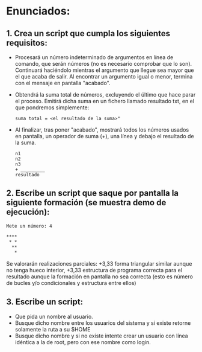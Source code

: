 # Enunciados:

## 1. Crea un script que cumpla los siguientes requisitos:

- Procesará un número indeterminado de argumentos en línea de comando, que serán números (no es necesario comprobar que lo son). Continuará haciéndolo mientras el argumento que llegue sea mayor que el que acaba de salir. Al encontrar un argumento igual o menor, termina con el mensaje en pantalla "acabado".
- Obtendrá la suma total de números, excluyendo el último que hace parar el proceso. Emitirá dicha suma en un fichero llamado resultado txt, en el que pondremos simplemente:
  ```
  suma total = <el resultado de la suma>"
  ```
- Al finalizar, tras poner "acabado", mostrará todos los números usados en pantalla, un operador de suma (+), una línea y debajo el resultado de la suma.

  ```
  n1
  n2
  n3
  + _________
  resultado
  ```

## 2. Escribe un script que saque por pantalla la siguiente formación (se muestra demo de ejecución):

```
Mete un número: 4

****
 * *
  **
   *
```

Se valorarán realizaciones parciales: +3,33 forma triangular similar aunque no tenga hueco interior, +3,33 estructura de programa correcta para el resultado aunque la formación en pantalla no sea correcta (esto es número de bucles y/o condicionales y estructura entre ellos)

## 3. Escribe un script:

- Que pida un nombre al usuario.
- Busque dicho nombre entre los usuarios del sistema y si existe retorne solamente la ruta a su $HOME
- Busque dicho nombre y si no existe intente crear un usuario con línea idéntica a la de root, pero con ese nombre como login.
